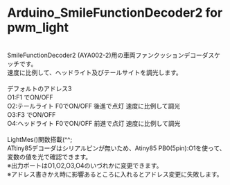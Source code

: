 # Arduino_SmileFunctionDecoder2 for pwm_light
<br>
SmileFunctionDecoder2 (AYA002-2)用の車両ファンクッションデコーダスケッチです。<br>
速度に比例して、ヘッドライト及びテールサイトを調光します。<br>
<br>
デフォルトのアドレス3<br>
O1:F1 でON/OFF<br>
O2:テールライト F0でON/OFF 後進で点灯 速度に比例して調光<br>
O3:F3 でON/OFF<br>
O4:ヘッドライト F0でON/OFF 前進で点灯 速度に比例して調光<br>
<br>
LightMes()関数搭載(^^;<br>
ATtiny85デコーダはシリアルピンが無いため、Atiny85 PB0(5pin):O1を使って、<br>
変数の値を光で確認できます。<br>
※出力ポートはO1,O2,O3,O4のいづれかに変更できます。<br>
※アドレス書きかえ時に影響あるところに入れるとアドレス変更に失敗します。<br>
<br>
